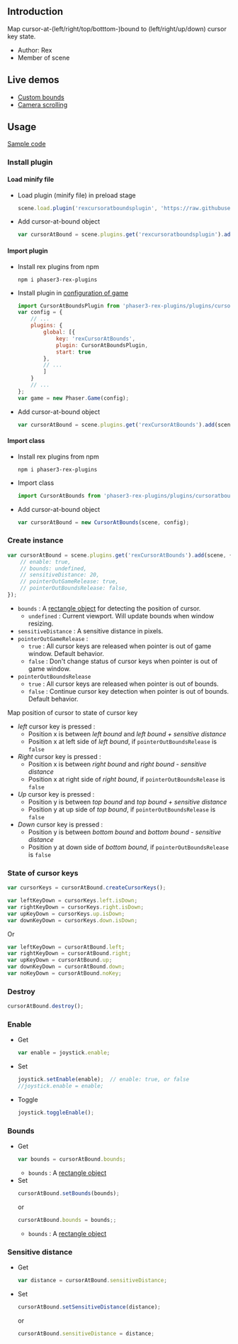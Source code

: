 ## Introduction

Map cursor-at-(left/right/top/botttom-)bound to (left/right/up/down) cursor key state.

- Author: Rex
- Member of scene

## Live demos

- [Custom bounds](https://codepen.io/rexrainbow/pen/bGyqeNp)
- [Camera scrolling](https://codepen.io/rexrainbow/pen/mQQrMv)

## Usage

[Sample code](https://github.com/rexrainbow/phaser3-rex-notes/tree/master/examples/cursor-at-bound)

### Install plugin

#### Load minify file

- Load plugin (minify file) in preload stage
    ```javascript
    scene.load.plugin('rexcursoratboundsplugin', 'https://raw.githubusercontent.com/rexrainbow/phaser3-rex-notes/master/dist/rexcursoratboundsplugin.min.js', true);
    ```
- Add cursor-at-bound object
    ```javascript
    var cursorAtBound = scene.plugins.get('rexcursoratboundsplugin').add(scene, config);
    ```

#### Import plugin

- Install rex plugins from npm
    ```
    npm i phaser3-rex-plugins
    ```
- Install plugin in [configuration of game](game.md#configuration)
    ```javascript
    import CursorAtBoundsPlugin from 'phaser3-rex-plugins/plugins/cursoratboundss-plugin.js';
    var config = {
        // ...
        plugins: {
            global: [{
                key: 'rexCursorAtBounds',
                plugin: CursorAtBoundsPlugin,
                start: true
            },
            // ...
            ]
        }
        // ...
    };
    var game = new Phaser.Game(config);
    ```
- Add cursor-at-bound object
    ```javascript
    var cursorAtBound = scene.plugins.get('rexCursorAtBounds').add(scene, config);
    ```

#### Import class

- Install rex plugins from npm
    ```
    npm i phaser3-rex-plugins
    ```
- Import class
    ```javascript
    import CursorAtBounds from 'phaser3-rex-plugins/plugins/cursoratboundss.js';
    ```
- Add cursor-at-bound object
    ```javascript
    var cursorAtBound = new CursorAtBounds(scene, config);
    ```

### Create instance

```javascript
var cursorAtBound = scene.plugins.get('rexCursorAtBounds').add(scene, {
    // enable: true,
    // bounds: undefined,
    // sensitiveDistance: 20,
    // pointerOutGameRelease: true,
    // pointerOutBoundsRelease: false,
});
```

- `bounds` : A [rectangle object](geom-rectangle.md) for detecting the position of cursor.
    - `undefined` : Current viewport. Will update bounds when window resizing.
- `sensitiveDistance` : A sensitive distance in pixels.
- `pointerOutGameRelease` : 
    - `true` : All cursor keys are released when pointer is out of game window. Default behavior.
    - `false` : Don't change status of cursor keys when pointer is out of game window.
- `pointerOutBoundsRelease`
    - `true` : All cursor keys are released when pointer is out of bounds.
    - `false` : Continue cursor key detection when pointer is out of bounds. Default behavior.

Map position of cursor to state of cursor key

- *left* cursor key is pressed :
    - Position x is between *left bound* and *left bound + sensitive distance*
    - Position x at left side of *left bound*, if `pointerOutBoundsRelease` is `false`
- *Right* cursor key is pressed :
    - Position x is between *right bound* and *right bound - sensitive distance* 
    - Position x at right side of *right bound*, if `pointerOutBoundsRelease` is `false`
- *Up* cursor key is pressed :
    - Position y is between *top bound* and *top bound + sensitive distance*
    - Position y at up side of *top bound*, if `pointerOutBoundsRelease` is `false`
- *Down* cursor key is pressed :
    - Position y is between *bottom bound* and *bottom bound - sensitive distance*
    - Position y at down side of *bottom bound*, if `pointerOutBoundsRelease` is `false`

### State of cursor keys

```javascript
var cursorKeys = cursorAtBound.createCursorKeys();

var leftKeyDown = cursorKeys.left.isDown;
var rightKeyDown = cursorKeys.right.isDown;
var upKeyDown = cursorKeys.up.isDown;
var downKeyDown = cursorKeys.down.isDown;
```

Or

```javascript
var leftKeyDown = cursorAtBound.left;
var rightKeyDown = cursorAtBound.right;
var upKeyDown = cursorAtBound.up;
var downKeyDown = cursorAtBound.down;
var noKeyDown = cursorAtBound.noKey;
```

### Destroy

```javascript
cursorAtBound.destroy();
```

### Enable

- Get
    ```javascript
    var enable = joystick.enable;
    ```
- Set
    ```javascript
    joystick.setEnable(enable);  // enable: true, or false
    //joystick.enable = enable;
    ```
- Toggle
    ```javascript
    joystick.toggleEnable();
    ```

### Bounds

- Get
    ```javascript
    var bounds = cursorAtBound.bounds;
    ```
    - `bounds` : A [rectangle object](geom-rectangle.md)
- Set
    ```javascript
    cursorAtBound.setBounds(bounds);
    ```
    or
    ```javascript
    cursorAtBound.bounds = bounds;;
    ```
    - `bounds` : A [rectangle object](geom-rectangle.md)

### Sensitive distance

- Get
    ```javascript
    var distance = cursorAtBound.sensitiveDistance;
    ```
- Set
    ```javascript
    cursorAtBound.setSensitiveDistance(distance);
    ```
    or
    ```javascript
    cursorAtBound.sensitiveDistance = distance;
    ```